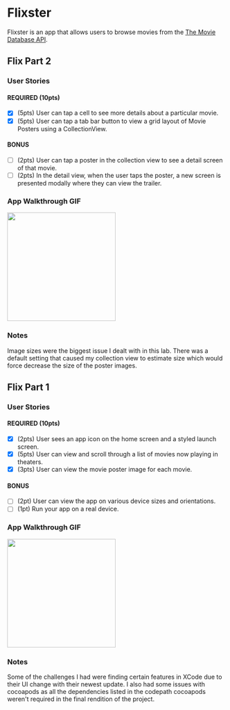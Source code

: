 # Flixster

Flixster is an app that allows users to browse movies from the [The Movie Database API](http://docs.themoviedb.apiary.io/#).

## Flix Part 2

### User Stories

#### REQUIRED (10pts)
- [X] (5pts) User can tap a cell to see more details about a particular movie.
- [X] (5pts) User can tap a tab bar button to view a grid layout of Movie Posters using a CollectionView.

#### BONUS
- [ ] (2pts) User can tap a poster in the collection view to see a detail screen of that movie.
- [ ] (2pts) In the detail view, when the user taps the poster, a new screen is presented modally where they can view the trailer.

### App Walkthrough GIF

<img src="https://raw.githubusercontent.com/majinE/flixster/master/unit2iOS.gif" width=250><br>

### Notes
Image sizes were the biggest issue I dealt with in this lab. There was a default setting that caused my collection view to estimate size which would force decrease the size of the poster images.

## Flix Part 1

### User Stories

#### REQUIRED (10pts)
- [X] (2pts) User sees an app icon on the home screen and a styled launch screen.
- [X] (5pts) User can view and scroll through a list of movies now playing in theaters.
- [X] (3pts) User can view the movie poster image for each movie.

#### BONUS
- [ ] (2pt) User can view the app on various device sizes and orientations.
- [ ] (1pt) Run your app on a real device.

### App Walkthrough GIF

<img src="https://raw.githubusercontent.com/majinE/flixster/master/unit1iOS.gif" width=250><br>

### Notes
Some of the challenges I had were finding certain features in XCode due to their UI change with their newest update. I also had some issues with cocoapods as all the dependencies listed in the codepath cocoapods weren't required in the final rendition of the project.
